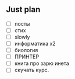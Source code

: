 ## Just plan
- [ ] посты
- [ ] стих
- [ ] slowly
- [ ] информатика х2
- [ ] биология
- [ ] ПРИНТЕР 
- [ ] книга про зарю инета
- [ ] скучать курс.
